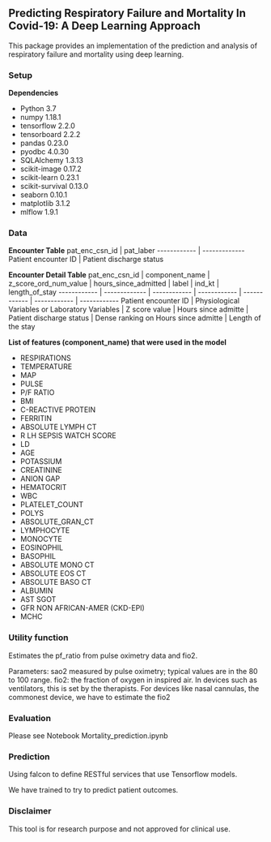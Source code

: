 ## Predicting Respiratory Failure and Mortality In Covid-19: A Deep Learning Approach

This package provides an implementation of the prediction and analysis of respiratory failure and mortality using deep learning.

### Setup
**Dependencies**
* Python                    3.7
* numpy                     1.18.1
* tensorflow                2.2.0
* tensorboard               2.2.2
* pandas                    0.23.0
* pyodbc                    4.0.30
* SQLAlchemy                1.3.13
* scikit-image              0.17.2
* scikit-learn              0.23.1
* scikit-survival           0.13.0
* seaborn                   0.10.1
* matplotlib                3.1.2
* mlflow                    1.9.1

### Data

**Encounter Table**
pat_enc_csn_id | pat_laber
------------ | -------------
Patient encounter ID  | Patient discharge status


**Encounter Detail Table**
pat_enc_csn_id | component_name | z_score_ord_num_value | hours_since_admitted | label | ind_kt | length_of_stay
------------ | ------------- | ------------ | ------------ | ------------ | ------------ | ------------
Patient encounter ID  | Physiological Variables or Laboratory Variables | Z score value | Hours since admitte | Patient discharge status | Dense ranking on Hours since admitte | Length of the stay

**List of features (component_name) that were used in the model**
* RESPIRATIONS
* TEMPERATURE
* MAP
* PULSE
* P/F RATIO
* BMI
* C-REACTIVE PROTEIN
* FERRITIN
* ABSOLUTE LYMPH CT
* R LH SEPSIS WATCH SCORE
* LD
* AGE
* POTASSIUM
* CREATININE
* ANION GAP
* HEMATOCRIT
* WBC
* PLATELET_COUNT
* POLYS
* ABSOLUTE_GRAN_CT
* LYMPHOCYTE
* MONOCYTE
* EOSINOPHIL
* BASOPHIL
* ABSOLUTE MONO CT
* ABSOLUTE EOS CT
* ABSOLUTE BASO CT
* ALBUMIN
* AST SGOT
* GFR NON AFRICAN-AMER (CKD-EPI)
* MCHC
### Utility function

Estimates the pf_ratio from  pulse oximetry data and fio2.

Parameters: sao2 measured by pulse oximetry; typical values are in the 80 to 100 range. 
fio2: the fraction of oxygen in inspired air. In devices such as ventilators, this is set by the  therapists. For devices like nasal cannulas, the commonest device, we have to estimate the fio2
  
   
### Evaluation
Please see Notebook Mortality_prediction.ipynb

### Prediction
Using falcon to define RESTful services that use Tensorflow models.

We have trained to try to predict patient outcomes.

### Disclaimer
This tool is for research purpose and not approved for clinical use.
